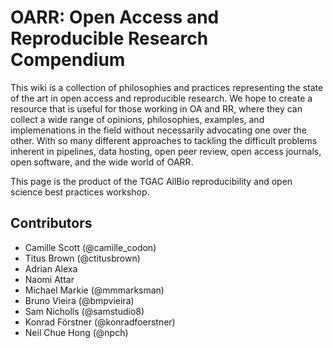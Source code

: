 OARR: Open Access and Reproducible Research Compendium
=======================================================

This wiki is a collection of philosophies and practices representing the state of the art in open access and reproducible research. We hope to create a resource that is useful for those working in OA and RR, where they can collect a wide range of opinions, philosophies, examples, and implemenations in the field without necessarily advocating one over the other. With so many different approaches to tackling the difficult problems inherent in pipelines, data hosting, open peer review, open access journals, open software, and the wide world of OARR.

This page is the product of the TGAC AllBio reproducibility and open science best practices workshop.

Contributors
------------

* Camille Scott (@camille\_codon)
* Titus Brown (@ctitusbrown)
* Adrian Alexa
* Naomi Attar
* Michael Markie (@mmmarksman)
* Bruno Vieira (@bmpvieira)
* Sam Nicholls (@samstudio8)
* Konrad Förstner (@konradfoerstner)
* Neil Chue Hong (@npch)
